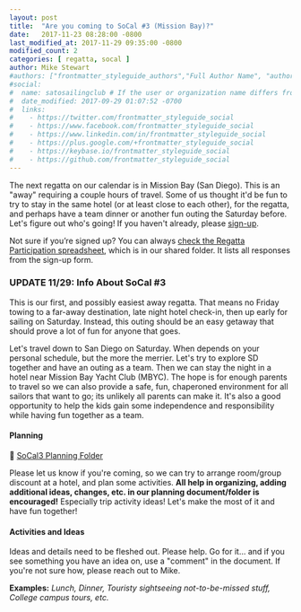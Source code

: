 ```yaml
---
layout: post
title:  "Are you coming to SoCal #3 (Mission Bay)?"
date:   2017-11-23 08:28:00 -0800
last_modified_at: 2017-11-29 09:35:00 -0800
modified_count: 2
categories: [ regatta, socal ]
author: Mike Stewart
#authors: ["frontmatter_styleguide_authors","Full Author Name", "author_name"]
#social:
#  name: satosailingclub # If the user or organization name differs from the site's name
#  date_modified: 2017-09-29 01:07:52 -0700
#  links:
#    - https://twitter.com/frontmatter_styleguide_social
#    - https://www.facebook.com/frontmatter_styleguide_social
#    - https://www.linkedin.com/in/frontmatter_styleguide_social
#    - https://plus.google.com/+frontmatter_styleguide_social
#    - https://keybase.io/frontmatter_styleguide_social
#    - https://github.com/frontmatter_styleguide_social
---
```


The next regatta on our calendar is in Mission Bay (San Diego).  This is an "away" requiring a couple hours of travel.  Some of us thought it'd be fun to try to stay in the same hotel (or at least close to each other), for the regatta, and perhaps have a team dinner or another fun outing the Saturday before. Let's figure out who's going!  If you haven't already, please [sign-up](https://docs.google.com/forms/d/e/1FAIpQLSdHoOhTO7lkORibwT8FhTadlphJCcX4fGAcO9u2BuH8pL3XeA/viewform).

Not sure if you’re signed up? You can always [check the Regatta Participation spreadsheet](https://docs.google.com/spreadsheets/d/1Fi-safPTqkzyxh5QoJC42W5U_s2rLNkNWDNUzc6ybcE/), which is in our shared folder. It lists all responses from the sign-up form. 


### UPDATE 11/29: Info About SoCal #3

This is our first, and possibly easiest away regatta. That means no Friday towing to a far-away destination, late night hotel check-in, then up early for sailing on Saturday. Instead, this outing should be an easy getaway that should prove a lot of fun for anyone that goes. 

Let's travel down to San Diego on Saturday.  When depends on your personal schedule, but the more the merrier.  Let's try to explore SD together and have an outing as a team.  Then we can stay the night in a hotel near Mission Bay Yacht Club (MBYC).  The hope is for enough parents to travel so we can also provide a safe, fun, chaperoned environment for all sailors that want to go; its unlikely all parents can make it.  It's also a good opportunity to help the kids gain some independence and responsibility while having fun together as a team.

#### Planning

:file_folder: [SoCal3 Planning Folder](https://drive.google.com/open?id=144hMVjY9rowjsz1_vuspuCN9naTQ6m7e)

Please let us know if you're coming, so we can try to arrange room/group discount at a hotel, and plan some activities.  **All help in organizing, adding additional ideas, changes, etc. in our planning document/folder is encouraged!** Especially trip activity ideas! Let's make the most of it and have fun together! 

#### Activities and Ideas

Ideas and details need to be fleshed out. Please help. Go for it... and if you see something you have an idea on, use a "comment" in the document.  If you're not sure how, please reach out to Mike.  

**Examples:** _Lunch, Dinner, Touristy sightseeing not-to-be-missed stuff, College campus tours, etc._ 
